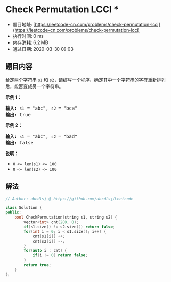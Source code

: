 # Check Permutation LCCI *
- 题目地址: [https://leetcode-cn.com/problems/check-permutation-lcci](https://leetcode-cn.com/problems/check-permutation-lcci)
- 执行时间: 0 ms
- 内存消耗: 6.2 MB
- 通过日期: 2020-03-30 09:03

## 题目内容
<p>给定两个字符串 <code>s1</code> 和 <code>s2</code>，请编写一个程序，确定其中一个字符串的字符重新排列后，能否变成另一个字符串。</p>

<p><strong>示例 1：</strong></p>

<pre><strong>输入:</strong> <code>s1</code> = "abc", <code>s2</code> = "bca"
<strong>输出:</strong> true 
</pre>

<p><strong>示例 2：</strong></p>

<pre><strong>输入:</strong> <code>s1</code> = "abc", <code>s2</code> = "bad"
<strong>输出:</strong> false
</pre>

<p><strong>说明：</strong></p>

<ul>
	<li><code>0 <= len(s1) <= 100 </code></li>
	<li><code>0 <= len(s2) <= 100 </code></li>
</ul>


## 解法
```cpp
// Author: abcdlsj @ https://github.com/abcdlsj/Leetcode

class Solution {
public:
    bool CheckPermutation(string s1, string s2) {
        vector<int> cnt(200, 0);
        if(s1.size() != s2.size()) return false;
        for(int i = 0; i < s1.size(); i++) {
            cnt[s1[i]] ++;
            cnt[s2[i]] --;
        }
        for(auto i : cnt) {
            if(i != 0) return false; 
        }
        return true;
    }
};

```